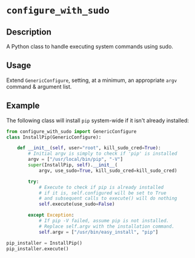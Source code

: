 # `configure_with_sudo`

## Description

A Python class to handle executing system commands using sudo.

## Usage

Extend `GenericConfigure`, setting, at a minimum, an appropriate `argv` command & argument list.

## Example

The following class will install `pip` system-wide if it isn't already installed:

```Python
from configure_with_sudo import GenericConfigure
class InstallPip(GenericConfigure):

    def __init__(self, user="root", kill_sudo_cred=True):
        # Initial argv is simply to check if 'pip' is installed
        argv = ["/usr/local/bin/pip", "-V"]
        super(InstallPip, self).__init__(
            argv, use_sudo=True, kill_sudo_cred=kill_sudo_cred)

        try:
            # Execute to check if pip is already installed
            # if it is, self.configured will be set to True
            # and subsequent calls to execute() will do nothing
            self.execute(use_sudo=False)

        except Exception:
            # If pip -V failed, assume pip is not installed.
            # Replace self.argv with the installation command.
            self.argv = ["/usr/bin/easy_install", "pip"]

pip_installer = InstallPip()
pip_installer.execute()
```
